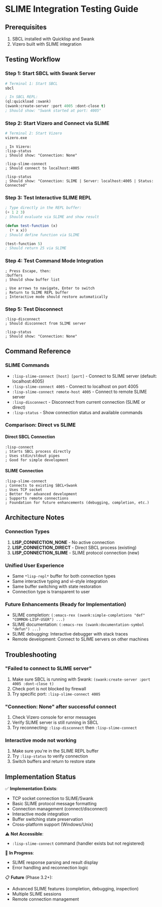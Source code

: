 # SLIME Integration Testing Guide

## Prerequisites
1. SBCL installed with Quicklisp and Swank
2. Vizero built with SLIME integration

## Testing Workflow

### Step 1: Start SBCL with Swank Server
```bash
# Terminal 1: Start SBCL
sbcl
```

```lisp
; In SBCL REPL:
(ql:quickload :swank)
(swank:create-server :port 4005 :dont-close t)
; Should show: "Swank started at port: 4005"
```

### Step 2: Start Vizero and Connect via SLIME
```bash
# Terminal 2: Start Vizero
vizero.exe
```

```
; In Vizero:
:lisp-status
; Should show: "Connection: None"

:lisp-slime-connect
; Should connect to localhost:4005

:lisp-status
; Should show: "Connection: SLIME | Server: localhost:4005 | Status: Connected"
```

### Step 3: Test Interactive SLIME REPL
```lisp
; Type directly in the REPL buffer:
(+ 1 2 3)
; Should evaluate via SLIME and show result

(defun test-function (x)
  (* x x))
; Should define function via SLIME

(test-function 5)
; Should return 25 via SLIME
```

### Step 4: Test Command Mode Integration
```
; Press Escape, then:
:buffers
; Should show buffer list

; Use arrows to navigate, Enter to switch
; Return to SLIME REPL buffer
; Interactive mode should restore automatically
```

### Step 5: Test Disconnect
```
:lisp-disconnect
; Should disconnect from SLIME server

:lisp-status
; Should show: "Connection: None"
```

## Command Reference

### SLIME Commands
- `:lisp-slime-connect [host] [port]` - Connect to SLIME server (default: localhost:4005)
- `:lisp-slime-connect 4005` - Connect to localhost on port 4005
- `:lisp-slime-connect remote-host 4005` - Connect to remote SLIME server
- `:lisp-disconnect` - Disconnect from current connection (SLIME or direct)
- `:lisp-status` - Show connection status and available commands

### Comparison: Direct vs SLIME

#### Direct SBCL Connection
```
:lisp-connect
; Starts SBCL process directly
; Uses stdin/stdout pipes
; Good for simple development
```

#### SLIME Connection
```
:lisp-slime-connect
; Connects to existing SBCL+Swank
; Uses TCP socket
; Better for advanced development
; Supports remote connections
; Foundation for future enhancements (debugging, completion, etc.)
```

## Architecture Notes

### Connection Types
1. **LISP_CONNECTION_NONE** - No active connection
2. **LISP_CONNECTION_DIRECT** - Direct SBCL process (existing)
3. **LISP_CONNECTION_SLIME** - SLIME protocol connection (new)

### Unified User Experience
- Same `*lisp-repl*` buffer for both connection types
- Same interactive typing and vi-style integration
- Same buffer switching with state restoration
- Connection type is transparent to user

### Future Enhancements (Ready for Implementation)
- SLIME completion: `(:emacs-rex (swank:simple-completions "def" "COMMON-LISP-USER") ...)`
- SLIME documentation: `(:emacs-rex (swank:documentation-symbol "defun") ...)`
- SLIME debugging: Interactive debugger with stack traces
- Remote development: Connect to SLIME servers on other machines

## Troubleshooting

### "Failed to connect to SLIME server"
1. Make sure SBCL is running with Swank: `(swank:create-server :port 4005 :dont-close t)`
2. Check port is not blocked by firewall
3. Try specific port: `:lisp-slime-connect 4005`

### "Connection: None" after successful connect
1. Check Vizero console for error messages
2. Verify SLIME server is still running in SBCL
3. Try reconnecting: `:lisp-disconnect` then `:lisp-slime-connect`

### Interactive mode not working
1. Make sure you're in the SLIME REPL buffer
2. Try `:lisp-status` to verify connection
3. Switch buffers and return to restore state

## Implementation Status

✅ **Implementation Exists**:
- TCP socket connection to SLIME/Swank
- Basic SLIME protocol message formatting
- Connection management (connect/disconnect)
- Interactive mode integration
- Buffer switching state preservation
- Cross-platform support (Windows/Unix)

⚠️ **Not Accessible**:
- `:lisp-slime-connect` command (handler exists but not registered)

🔄 **In Progress**:
- SLIME response parsing and result display
- Error handling and reconnection logic

📋 **Future** (Phase 3.2+):
- Advanced SLIME features (completion, debugging, inspection)
- Multiple SLIME sessions
- Remote connection management
